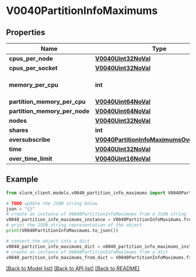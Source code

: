 # V0040PartitionInfoMaximums


## Properties

Name | Type | Description | Notes
------------ | ------------- | ------------- | -------------
**cpus_per_node** | [**V0040Uint32NoVal**](V0040Uint32NoVal.md) |  | [optional] 
**cpus_per_socket** | [**V0040Uint32NoVal**](V0040Uint32NoVal.md) |  | [optional] 
**memory_per_cpu** | **int** | MaxMemPerCPU or MaxMemPerNode | [optional] 
**partition_memory_per_cpu** | [**V0040Uint64NoVal**](V0040Uint64NoVal.md) |  | [optional] 
**partition_memory_per_node** | [**V0040Uint64NoVal**](V0040Uint64NoVal.md) |  | [optional] 
**nodes** | [**V0040Uint32NoVal**](V0040Uint32NoVal.md) |  | [optional] 
**shares** | **int** | OverSubscribe | [optional] 
**oversubscribe** | [**V0040PartitionInfoMaximumsOversubscribe**](V0040PartitionInfoMaximumsOversubscribe.md) |  | [optional] 
**time** | [**V0040Uint32NoVal**](V0040Uint32NoVal.md) |  | [optional] 
**over_time_limit** | [**V0040Uint16NoVal**](V0040Uint16NoVal.md) |  | [optional] 

## Example

```python
from slurm_client.models.v0040_partition_info_maximums import V0040PartitionInfoMaximums

# TODO update the JSON string below
json = "{}"
# create an instance of V0040PartitionInfoMaximums from a JSON string
v0040_partition_info_maximums_instance = V0040PartitionInfoMaximums.from_json(json)
# print the JSON string representation of the object
print(V0040PartitionInfoMaximums.to_json())

# convert the object into a dict
v0040_partition_info_maximums_dict = v0040_partition_info_maximums_instance.to_dict()
# create an instance of V0040PartitionInfoMaximums from a dict
v0040_partition_info_maximums_from_dict = V0040PartitionInfoMaximums.from_dict(v0040_partition_info_maximums_dict)
```
[[Back to Model list]](../README.md#documentation-for-models) [[Back to API list]](../README.md#documentation-for-api-endpoints) [[Back to README]](../README.md)



